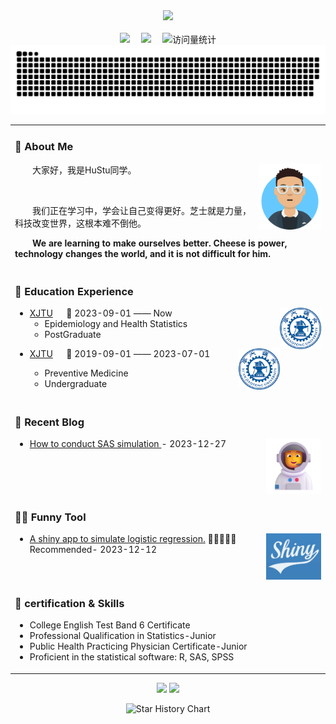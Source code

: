 <div align="center">
  
  <!-- dynamic typing effect 动态打字效果 -->
  <div>
    <a href="https://blog.sunguoqi.com/">
      <img src="https://readme-typing-svg.demolab.com?font=Fira+Code&pause=1000&width=435&lines=console.log(%22Hello%2C%20World%22);欢迎查看Hu Stu的Github首页!&center=true&size=27" />
    </a>
  </div>

  <!-- knock code pictures 敲代码的图片  -->
  <!--   
  <picture>
    <source media="(prefers-color-scheme: dark)" srcset="https://cdn.jsdelivr.net/gh/sun0225SUN/sun0225SUN/assets/images/coding.gif" />
    <source media="(prefers-color-scheme: light)" srcset="https://cdn.jsdelivr.net/gh/sun0225SUN/sun0225SUN/assets/images/developer.svg" height="225px" />
    <img src="https://cdn.jsdelivr.net/gh/sun0225SUN/sun0225SUN/assets/images/coding.gif" />
  </picture>
  -->

  <!-- for beauty 留个空行好看点 -->
  <div>&nbsp;</div>
 
  <!-- profile logo 个人资料徽标 -->
  <div>
    <a href="https://huww1998.github.io/biostat/"><img src="https://img.shields.io/badge/Website-博客-brightgreen" /></a>&emsp;
    <a href="https://space.bilibili.com/48210948/"><img src="https://img.shields.io/badge/Bilibili-B站-ff69b4" /></a>&emsp;
    <!-- visitor statistics logo 访问量统计徽标 -->
    <img src="https://komarev.com/ghpvc/?username=huww1998&label=Views&color=blueviolet&style=flat" alt="访问量统计" />
  </div>
 
  <!-- Snake Code Contribution Map 贪吃蛇代码贡献图 -->
  <picture>
    <source media="(prefers-color-scheme: dark)" srcset="https://github.com/huww1998/huww1998/blob/output/github-contribution-grid-snake-dark.svg" />
    <source media="(prefers-color-scheme: light)" srcset="https://github.com/huww1998/huww1998/blob/output/github-contribution-grid-snake.svg" />
    <img alt="github-snake" src="https://github.com/huww1998/huww1998/blob/output/github-contribution-grid-snake-dark.svg" />
  </picture>
</div>


<!-- #  🙋 Hello -->
<div  align="center">
  <table style="width:100%">
  <tr><td>
  
  ### 🤺 About Me
  
  <img align="right" width="100" src="https://github.com/huww1998/huww1998/blob/main/figures/avatar.png" />
  
  <p>&emsp;&emsp;大家好，我是HuStu同学。</p>
  <p>&emsp;&emsp;</p>
  <p>&emsp;&emsp;我们正在学习中，学会让自己变得更好。芝士就是力量，科技改变世界，这根本难不倒他。</p>
  <p><strong>&emsp;&emsp;We are learning to make ourselves better. Cheese is power, technology changes the world, and it is not difficult for him.</strong></p>
  
  </td></tr>
  
  <tr><td>
    
  ### 🏢 Education Experience
  
  <img align="right" width="66" src="https://github.com/huww1998/huww1998/blob/main/figures/xjtu-logo.png" />
  
  - [XJTU](https://www.xjtu.edu.cn/) &emsp; 📌 2023-09-01 —— Now
    - Epidemiology and Health Statistics
    - PostGraduate
  
  <img align="right" width="66" src="https://github.com/huww1998/huww1998/blob/main/figures/xjtu-logo.png" />
  
  - [XJTU](https://www.xjtu.edu.cn/) &emsp; 📌 2019-09-01 —— 2023-07-01
  
    - Preventive Medicine
    - Undergraduate
  
  </td></tr>
  
  <tr><td>
  
  ### 📃 Recent Blog
  
  <img align="right" width="88" src="figures/astronaut.png" />
  
  <!-- START_SECTION:blog -->
  * <a href='https://huww1998.github.io/sas/linear%20regression%20simulation.html' target='_blank'> How to conduct SAS simulation </a> - 2023-12-27
  <!-- END_SECTION:blog -->
  
  </td></tr>
  
  <tr><td>
  
  ### 🤾‍♂️ Funny Tool
  
  <img align="right" width="88" src="https://github.com/huww1998/huww1998/blob/main/figures/shiny-logo.jpg" />
  
  <!-- START_SECTION:douban -->
  * <a href='https://hustu.shinyapps.io/logisticsim/' target='_blank'>A shiny app to simulate logistic regression.</a> 🌟🌟🌟🌟🌟 Recommended- 2023-12-12
  <!-- END_SECTION:douban -->
  
  </td></tr>
  <tr><td>

  ### 🔧 certification & Skills
    
  - College English Test Band 6 Certificate
  - Professional Qualification in Statistics-Junior
  - Public Health Practicing Physician Certificate-Junior
  - Proficient in the statistical software: R, SAS, SPSS
  </td></tr>
  </table>
</div>

<div align="center">
  <!-- Github stats pictures 统计图 -->
  <p>
    <img src = "https://github-readme-stats.vercel.app/api?username=huww1998&show_icons=true&theme=swift&line_height=27" width="46%">
    <img src = "https://github-readme-stats.vercel.app/api/top-langs/?username=huww1998&theme=swift" width="46%">
  </p>
  
  <picture>
    <source media="(prefers-color-scheme: dark)" srcset="https://api.star-history.com/svg?repos=huww1998/star-history&type=Date&theme=dark"/>
    <source media="(prefers-color-scheme: light)" srcset="https://api.star-history.com/svg?repos=huww1998/star-history&type=Date"/>
    <img alt="Star History Chart" src="https://api.star-history.com/svg?repos=huww1998/star-history&type=Date"/>
  </picture>
</div>

